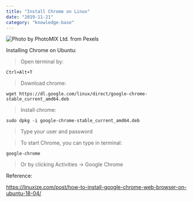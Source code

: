 ```yaml
---
title: "Install Chrome on Linux"
date: "2019-11-21"
category: "knowledge-base"
---
```


![](https://i.imgur.com/jX7rNIv.jpg "Photo by PhotoMIX Ltd. from Pexels")

Installing Chrome on Ubuntu:


> Open terminal by:
```
Ctrl+Alt+T
```

> Download chrome:
```
wget https://dl.google.com/linux/direct/google-chrome-stable_current_amd64.deb
```

> Install chrome:
```
sudo dpkg -i google-chrome-stable_current_amd64.deb
```

> Type your user and password

> To start Chrome, you can type in terminal:
```
google-chrome
```

> Or by clicking Activities -> Google Chrome


Reference:

https://linuxize.com/post/how-to-install-google-chrome-web-browser-on-ubuntu-18-04/